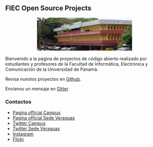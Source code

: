 ## FIEC Open Source Projects

<div style="text-align:center"><img width="60%" src="https://raw.githubusercontent.com/fiecup/fiecup.github.io/master/FIEC-PORTADA.jpg" alt="fiecup"></div>

Bienvenido a la página de proyectos de código abierto realizado por estudiantes y profesores de la Facultad de Informática, Electrónica y Comunicación de la Universidad de Panamá.

Revisa nuestos proyectos en [Github](https://github.com/fiecup).

Envíanos un mensaje en [Gitter](https://gitter.im/fiecup/Lobby)

### Contactos

- [Pagina official Campus](http://fiec.up.ac.pa)
- [Pagina official Sede Veraguas](http://cruv-fiec.com)
- [Twitter Campus](https://twitter.com/FIEC_campus)
- [Twitter Sede Veraguas](https://twitter.com/cruvfiec)
- [Instagram](https://www.instagram.com/fiecup_oficial)
- [Flickr](https://www.flickr.com/photos/fiec_campus)

